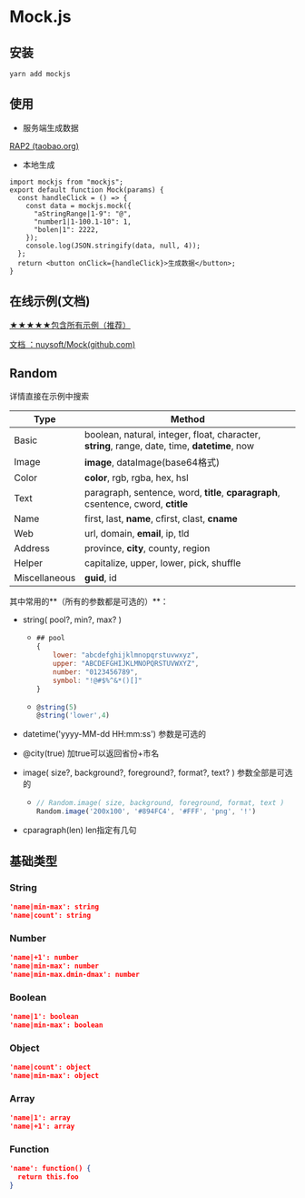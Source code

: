 # Mock.js
## 安装

~~~shell
yarn add mockjs
~~~

## 使用

- 服务端生成数据

[RAP2 (taobao.org)](http://rap2.taobao.org/repository/joined?user=216319)

- 本地生成

~~~react
import mockjs from "mockjs";
export default function Mock(params) {
  const handleClick = () => {
    const data = mockjs.mock({
      "aStringRange|1-9": "@",
      "number1|1-100.1-10": 1,
      "bolen|1": 2222,
    });
    console.log(JSON.stringify(data, null, 4));
  };
  return <button onClick={handleClick}>生成数据</button>;
}
~~~

## 在线示例(文档)

[★★★★★包含所有示例（推荐）](http://mockjs.com/examples.html)

[文档 ：nuysoft/Mock(github.com)](https://github.com/nuysoft/Mock/wiki/Mock.Random)

## Random

详情直接在示例中搜索

| Type          | Method                                                       |
| ------------- | ------------------------------------------------------------ |
| Basic         | boolean, natural, integer, float, character, **string**, range, date, time, **datetime**, now |
| Image         | **image**, dataImage(base64格式)                             |
| Color         | **color**, rgb, rgba, hex, hsl                               |
| Text          | paragraph, sentence, word, **title**,  **cparagraph**, csentence, cword, **ctitle** |
| Name          | first, last, **name**, cfirst, clast, **cname**              |
| Web           | url, domain, **email**, ip, tld                              |
| Address       | province, **city**, county, region                           |
| Helper        | capitalize, upper, lower, pick, shuffle                      |
| Miscellaneous | **guid**, id                                                 |

其中常用的**（所有的参数都是可选的）**：

- string( pool?, min?, max? )

  - ```js
    ## pool
    {
        lower: "abcdefghijklmnopqrstuvwxyz",
        upper: "ABCDEFGHIJKLMNOPQRSTUVWXYZ",
        number: "0123456789",
        symbol: "!@#$%^&*()[]"
    }
    ```

  - ~~~js
    @string(5)
    @string('lower',4)
    ~~~

- datetime('yyyy-MM-dd HH:mm:ss')			参数是可选的

- @city(true)          加true可以返回省份+市名
- image( size?, background?, foreground?, format?, text? )			参数全部是可选的

  - ~~~js
    // Random.image( size, background, foreground, format, text )
    Random.image('200x100', '#894FC4', '#FFF', 'png', '!')
    ~~~

- cparagraph(len)		  len指定有几句

## 基础类型

### String

~~~json
'name|min-max': string
'name|count': string
~~~

### Number

~~~json
'name|+1': number
'name|min-max': number
'name|min-max.dmin-dmax': number
~~~

### Boolean

~~~json
'name|1': boolean
'name|min-max': boolean
~~~

### Object

~~~json
'name|count': object
'name|min-max': object
~~~

### Array

~~~json
'name|1': array
'name|+1': array
~~~

### Function

~~~json
'name': function() {
  return this.foo
}
~~~

